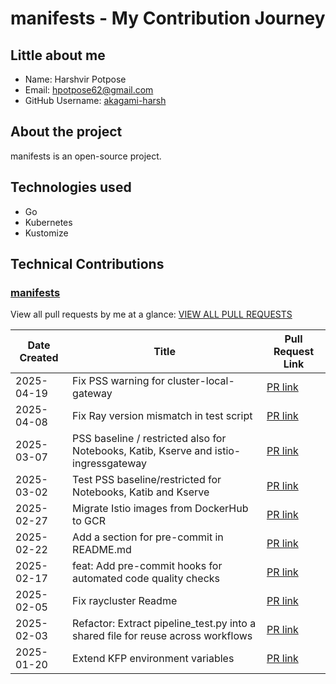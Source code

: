 
# manifests - My Contribution Journey

## Little about me

- Name: Harshvir Potpose
- Email: <hpotpose62@gmail.com>
- GitHub Username: [akagami-harsh](https://github.com/akagami-harsh)

## About the project

manifests is an open-source project. 

## Technologies used

- Go
- Kubernetes
- Kustomize

## Technical Contributions

### [manifests](https://github.com/kubeflow/manifests)

View all pull requests by me at a glance: [VIEW ALL PULL REQUESTS](https://github.com/kubeflow/manifests/pulls?q=is%3Apr+author%3Aakagami-harsh+is%3Aclosed)


| Date Created | Title | Pull Request Link |
| ------------ | ----- | ----------------- |
| 2025-04-19 | Fix PSS warning for cluster-local-gateway | [PR link](https://github.com/kubeflow/manifests/pull/3108) |
| 2025-04-08 | Fix Ray version mismatch in test script | [PR link](https://github.com/kubeflow/manifests/pull/3090) |
| 2025-03-07 | PSS baseline / restricted also for Notebooks, Katib, Kserve and istio-ingressgateway | [PR link](https://github.com/kubeflow/manifests/pull/3042) |
| 2025-03-02 | Test PSS baseline/restricted for Notebooks, Katib and Kserve | [PR link](https://github.com/kubeflow/manifests/pull/3026) |
| 2025-02-27 | Migrate Istio images from DockerHub to GCR | [PR link](https://github.com/kubeflow/manifests/pull/3022) |
| 2025-02-22 | Add a section for pre-commit in README.md | [PR link](https://github.com/kubeflow/manifests/pull/3009) |
| 2025-02-17 | feat: Add pre-commit hooks for automated code quality checks | [PR link](https://github.com/kubeflow/manifests/pull/3001) |
| 2025-02-05 | Fix raycluster Readme | [PR link](https://github.com/kubeflow/manifests/pull/2976) |
| 2025-02-03 | Refactor: Extract pipeline_test.py into a shared file for reuse across workflows | [PR link](https://github.com/kubeflow/manifests/pull/2972) |
| 2025-01-20 | Extend KFP environment variables | [PR link](https://github.com/kubeflow/manifests/pull/2959) |
